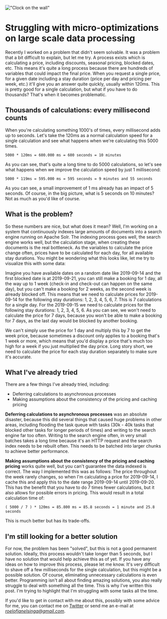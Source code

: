 !["Clock on the wall"](/images/articles/clock-on-the-wall.jpeg)
# Struggling with micro-optimizations on large scale data processing

Recently I worked on a problem that didn't seem solvable. It was a problem that a bit difficult to explain, but let me try. A process exists which is calculating a price, including discounts, seasonal pricing, blocked dates, etc. This means it's quite a long process because there are hundreds of variables that could impact the final price. When you request a single price, for a given date including a stay duration (price per day and pricing per week, etc.) it'll give you an answer quite quickly, usually within 120ms. This is pretty good for a single calculation, but what if you have to do thousands? That's when it becomes problematic.

## Thousands of calculations: every millisecond counts
When you're calculating something 1000's of times, every millisecond adds up to seconds. Let's take the 120ms as a normal calculation speed for a single calculation and see what happens when we're calculating this 5000 times. 

```
5000 * 120ms = 600.000 ms = 600 seconds = 10 minutes
```

As you can see, that's quite a long time to do 5000 calculations, so let's see what happens when we improve the calculation speed by just 1 millisecond:

```
5000 * 119ms = 595.000 ms = 595 seconds = 9 minutes and 55 seconds
```

As you can see, a small improvement of 1 ms already has an impact of 5 seconds. Of course, in the big picture, what is 5 seconds on 10 minutes? Not as much as you'd like of course.

## What is the problem?
So these numbers are nice, but what does it mean? Well, I'm working on a system that continuously indexes large amounts of documents into a search engine running on Apache Solr. The indexing process goes well, the search engine works well, but the calculation stage, when creating these documents is the real bottleneck. As the variables to calculate the price change often, prices have to be calculated for each day, for all available stay durations. You might be wondering what this looks like, let me try to visualize this with some data:

Imagine you have available dates on a random date like 2019-09-14 and the first blocked date is at 2019-09-21, you can still make a booking for 1 day, all the way up to 1 week (check-in and check-out can happen on the same day), but you can't make a booking for 2 weeks, as the second week is already blocked off. This means that we need to calculate prices for 2019-09-14 for the following stay durations: 1, 2, 3, 4, 5, 6, 7. This is 7 calculations for a single day. For the 2019-09-15 we need to calculate prices for the following stay durations: 1, 2, 3, 4, 5, 6. As you can see, we won't need to calculate the price for 7 days, because you won't be able to make a booking for 7 days, as the last day would be blocked by another booking.

We can't simply use the price for 1 day and multiply this by 7 to get the week price, because sometimes a discount only applies to a booking that's 1 week or more, which means that you'd display a price that's much too high for a week if you just multiplied the day price. Long story short, we need to calculate the price for each stay duration separately to make sure it's accurate.

## What I've already tried
There are a few things I've already tried, including:
- Deferring calculations to asynchronous processes
- Making assumptions about the consistency of the pricing and caching pricing

**Deferring calculations to asynchronous processes** was an absolute disaster, because this did several things that caused huge problems in other areas, including flooding the task queue with tasks (30k - 40k tasks that blocked other tasks for longer periods of times) and writing to the search engine far too often. Writing to the search engine often, in very small batches takes a long time because it's an HTTP request and the search index needs to be rebuilt often. This needs to be batched into larger chunks to achieve better performance.

**Making assumptions about the consistency of the pricing and caching pricing** works quite well, but you can't guarantee the data indexed is correct. The way I implemented this was as follows: The price throughout the week rarely changes, so when I'm calculating a price for 2019-09-14, I cache this and apply this to the date range 2019-09-14 until 2019-09-20. This has the benefit that you have to do 7 times fewer calculations, but it also allows for possible errors in pricing. This would result in a total calculation time of:

```
( 5000 / 7 ) * 120ms = 85.800 ms = 85.8 seconds = 1 minute and 25.8 seconds
```

This is much better but has its trade-offs.

## I'm still looking for a better solution
For now, the problem has been "solved", but this is not a good permanent solution. Ideally, this process wouldn't take longer than 5 seconds, but I have no solution that would help achieve this as of yet. If you have any ideas on how to improve this process, please let me know. It's very difficult to shave off a few milliseconds for the single calculation, but this might be a possible solution. Of course, eliminating unnecessary calculations is even better. Programming isn't all about finding amazing solutions, you also really struggle to deal with something all the time. This is why I've written this post. I'm trying to highlight that I'm struggling with some tasks all the time. 

If you'd like to get in contact with me about this, possibly with some advice for me, you can contact me on [Twitter](https://twitter.com/RJElsinga) or send me an e-mail at *roelofjanelsinga@gmail.com*.